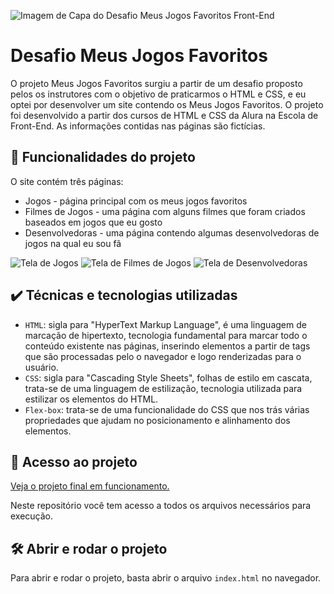![Imagem de Capa do Desafio Meus Jogos Favoritos Front-End](https://github.com/josewellingtonn/meus-jogos-favoritos/assets/152819590/c9cdf89b-92ef-44f1-b55c-a400578334f6)


# Desafio Meus Jogos Favoritos

O projeto Meus Jogos Favoritos surgiu a partir de um desafio proposto pelos os instrutores com o objetivo de praticarmos o HTML e CSS, e eu optei por desenvolver um site contendo os Meus Jogos Favoritos. O projeto foi desenvolvido a partir dos cursos de HTML e CSS da Alura na Escola de Front-End. As informações contidas nas páginas são fictícias.

## 🔨 Funcionalidades do projeto

O site contém três páginas:
* Jogos - página principal com os meus jogos favoritos
* Filmes de Jogos - uma página com alguns filmes que foram criados baseados em jogos que eu gosto
* Desenvolvedoras - uma página contendo algumas desenvolvedoras de jogos na qual eu sou fã

![Tela de Jogos](https://github.com/josewellingtonn/meus-jogos-favoritos/assets/152819590/5ac4c1bb-0289-4632-af2d-65a5de52e4a7)
![Tela de Filmes de Jogos](https://github.com/josewellingtonn/meus-jogos-favoritos/assets/152819590/6e3c3b8d-2ea1-4b44-b9ab-2f661593d748)
![Tela de Desenvolvedoras](https://github.com/josewellingtonn/meus-jogos-favoritos/assets/152819590/7925f1a9-4d17-46f2-8c51-21a78c746c23)

## ✔️ Técnicas e tecnologias utilizadas

- `HTML`: sigla para "HyperText Markup Language", é uma linguagem de marcação de hipertexto, tecnologia fundamental para marcar todo o conteúdo existente nas páginas, inserindo elementos a partir de tags que são processadas pelo o navegador e logo renderizadas para o usuário.
- `CSS`: sigla para "Cascading Style Sheets", folhas de estilo em cascata, trata-se de uma linguagem de estilização, tecnologia utilizada para estilizar os elementos do HTML.
- `Flex-box`: trata-se de uma funcionalidade do CSS que nos trás várias propriedades que ajudam no posicionamento e alinhamento dos elementos.

## 📁 Acesso ao projeto

[Veja o projeto final em funcionamento.](https://meus-jogos-favoritos.vercel.app/)

Neste repositório você tem acesso a todos os arquivos necessários para execução.

## 🛠️ Abrir e rodar o projeto

Para abrir e rodar o projeto, basta abrir o arquivo `index.html` no navegador.
